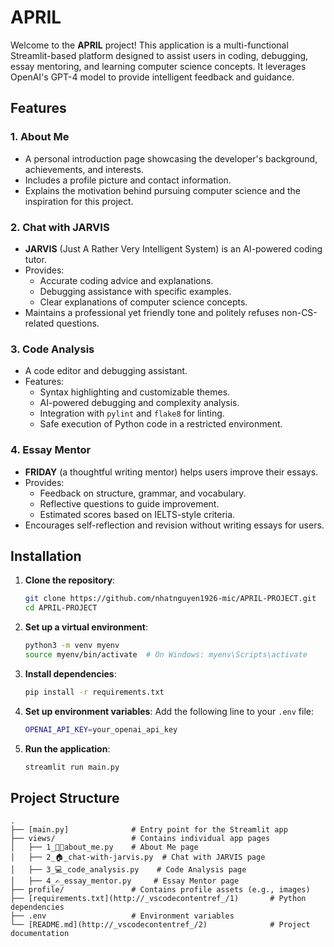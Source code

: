 # APRIL 

Welcome to the **APRIL** project! This application is a multi-functional Streamlit-based platform designed to assist users in coding, debugging, essay mentoring, and learning computer science concepts. It leverages OpenAI's GPT-4 model to provide intelligent feedback and guidance.

## Features

### 1. About Me
- A personal introduction page showcasing the developer's background, achievements, and interests.
- Includes a profile picture and contact information.
- Explains the motivation behind pursuing computer science and the inspiration for this project.

### 2. Chat with JARVIS
- **JARVIS** (Just A Rather Very Intelligent System) is an AI-powered coding tutor.
- Provides:
  - Accurate coding advice and explanations.
  - Debugging assistance with specific examples.
  - Clear explanations of computer science concepts.
- Maintains a professional yet friendly tone and politely refuses non-CS-related questions.

### 3. Code Analysis
- A code editor and debugging assistant.
- Features:
  - Syntax highlighting and customizable themes.
  - AI-powered debugging and complexity analysis.
  - Integration with `pylint` and `flake8` for linting.
  - Safe execution of Python code in a restricted environment.

### 4. Essay Mentor
- **FRIDAY** (a thoughtful writing mentor) helps users improve their essays.
- Provides:
  - Feedback on structure, grammar, and vocabulary.
  - Reflective questions to guide improvement.
  - Estimated scores based on IELTS-style criteria.
- Encourages self-reflection and revision without writing essays for users.

## Installation

1. **Clone the repository**:
   ```bash
   git clone https://github.com/nhatnguyen1926-mic/APRIL-PROJECT.git
   cd APRIL-PROJECT
   ```

2. **Set up a virtual environment**:
   ```bash
   python3 -m venv myenv
   source myenv/bin/activate  # On Windows: myenv\Scripts\activate
   ```

3. **Install dependencies**:
   ```bash
   pip install -r requirements.txt
   ```

4. **Set up environment variables**:
   Add the following line to your `.env` file:
   ```bash
   OPENAI_API_KEY=your_openai_api_key
   ```

5. **Run the application**:
   ```bash
   streamlit run main.py
   ```

## Project Structure

```
.
├── [main.py]              # Entry point for the Streamlit app
├── views/                 # Contains individual app pages
│   ├── 1_👦🏻about_me.py    # About Me page
│   ├── 2_🏠_chat-with-jarvis.py  # Chat with JARVIS page
│   ├── 3_💻_code_analysis.py    # Code Analysis page
│   ├── 4_✍️_essay_mentor.py     # Essay Mentor page
├── profile/               # Contains profile assets (e.g., images)
├── [requirements.txt](http://_vscodecontentref_/1)       # Python dependencies
├── .env                   # Environment variables
└── [README.md](http://_vscodecontentref_/2)              # Project documentation
```
